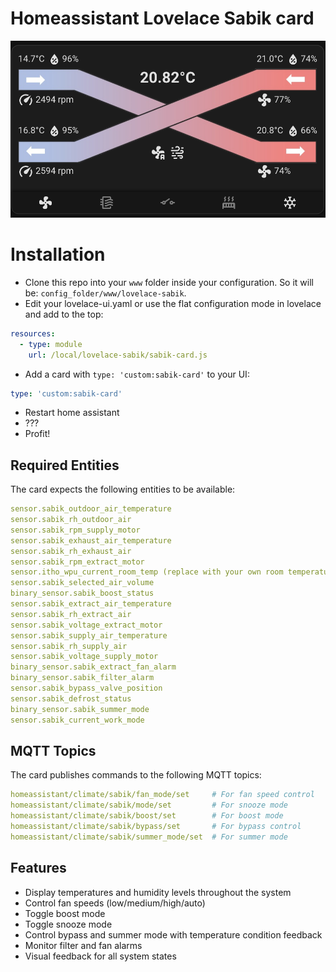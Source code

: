# Homeassistant Lovelace Sabik card

![Image](https://raw.githubusercontent.com/Arie/lovelace-sabik/master/result.png)

# Installation

* Clone this repo into your `www` folder inside your configuration. So it will be: `config_folder/www/lovelace-sabik`.
* Edit your lovelace-ui.yaml or use the flat configuration mode in lovelace and add to the top:
```yaml
resources:
  - type: module
    url: /local/lovelace-sabik/sabik-card.js
```
* Add a card with `type: 'custom:sabik-card'` to your UI:
```yaml
type: 'custom:sabik-card'
```
* Restart home assistant
* ???
* Profit!

## Required Entities

The card expects the following entities to be available:

```yaml
sensor.sabik_outdoor_air_temperature
sensor.sabik_rh_outdoor_air
sensor.sabik_rpm_supply_motor
sensor.sabik_exhaust_air_temperature
sensor.sabik_rh_exhaust_air
sensor.sabik_rpm_extract_motor
sensor.itho_wpu_current_room_temp (replace with your own room temperature sensor)
sensor.sabik_selected_air_volume
binary_sensor.sabik_boost_status
sensor.sabik_extract_air_temperature
sensor.sabik_rh_extract_air
sensor.sabik_voltage_extract_motor
sensor.sabik_supply_air_temperature
sensor.sabik_rh_supply_air
sensor.sabik_voltage_supply_motor
binary_sensor.sabik_extract_fan_alarm
binary_sensor.sabik_filter_alarm
sensor.sabik_bypass_valve_position
sensor.sabik_defrost_status
binary_sensor.sabik_summer_mode
sensor.sabik_current_work_mode
```

## MQTT Topics

The card publishes commands to the following MQTT topics:

```yaml
homeassistant/climate/sabik/fan_mode/set     # For fan speed control
homeassistant/climate/sabik/mode/set         # For snooze mode
homeassistant/climate/sabik/boost/set        # For boost mode
homeassistant/climate/sabik/bypass/set       # For bypass control
homeassistant/climate/sabik/summer_mode/set  # For summer mode
```

## Features

* Display temperatures and humidity levels throughout the system
* Control fan speeds (low/medium/high/auto)
* Toggle boost mode
* Toggle snooze mode
* Control bypass and summer mode with temperature condition feedback
* Monitor filter and fan alarms
* Visual feedback for all system states

